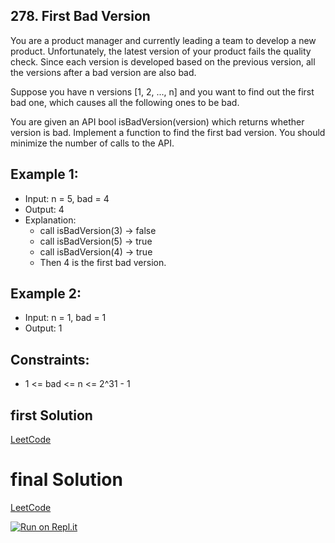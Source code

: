 ## 278. First Bad Version
You are a product manager and currently leading a team to develop a new product. Unfortunately, the latest version of your product fails the quality check. Since each version is developed based on the previous version, all the versions after a bad version are also bad.

Suppose you have n versions [1, 2, ..., n] and you want to find out the first bad one, which causes all the following ones to be bad.

You are given an API bool isBadVersion(version) which returns whether version is bad. Implement a function to find the first bad version. You should minimize the number of calls to the API.

## Example 1:
- Input: n = 5, bad = 4
- Output: 4
- Explanation:
  - call isBadVersion(3) -> false
  - call isBadVersion(5) -> true
  - call isBadVersion(4) -> true
  - Then 4 is the first bad version.

## Example 2:
- Input: n = 1, bad = 1
- Output: 1

## Constraints:
- 1 <= bad <= n <= 2^31 - 1

## first Solution
[LeetCode](https://leetcode.com/submissions/detail/706767503/)

# final Solution
[LeetCode]()

[![Run on Repl.it](https://repl.it/badge/github/oscharko/JS-LeetCode-278-First-Bad-Version)](https://replit.com/@oscharko/JS-LeetCode-278-First-Bad-Version)